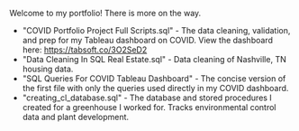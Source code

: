 Welcome to my portfolio! There is more on the way.

- "COVID Portfolio Project Full Scripts.sql" - The data cleaning, validation, and prep for my Tableau dashboard on COVID. View the dashboard here: https://tabsoft.co/3O2SeD2
- "Data Cleaning In SQL Real Estate.sql" - Data cleaning of Nashville, TN housing data.
- "SQL Queries For COVID Tableau Dashboard" - The concise version of the first file with only the queries used directly in my COVID dashboard.
- "creating_cl_database.sql" - The database and stored procedures I created for a greenhouse I worked for. Tracks environmental control data and plant development.
